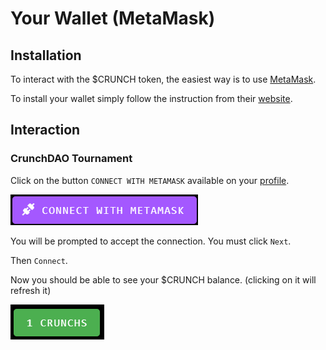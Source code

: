 # Your Wallet (MetaMask)

## Installation

To interact with the $CRUNCH token, the easiest way is to use [MetaMask](https://metamask.io/).

To install your wallet simply follow the instruction from their [website](https://metamask.io/).

## Interaction

### CrunchDAO Tournament

Click on the button `CONNECT WITH METAMASK` available on your [profile](https://tournament.datacrunch.com/profile).

![](<../.gitbook/assets/image (4).png>)

You will be prompted to accept the connection. You must click `Next`.

Then `Connect`.

Now you should be able to see your $CRUNCH balance. (clicking on it will refresh it)

![](<../.gitbook/assets/image (7).png>)
